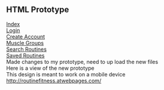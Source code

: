 
## HTML Prototype
[Index](index.html) <br>
[Login](login.html) <br>
[Create Account](CreateAccount.html) <br>
[Muscle Groups](MuscleGroups.html) <br>
[Search Routines](SearchRoutines.html) <br>
[Saved Routines](SavedRoutines.html) <br>
Made changes to my prototype, need to up load the new files<br>
Here is a view of the new prototype<br>
This design is meant to work on a mobile device<br>
http://routinefitness.atwebpages.com/
